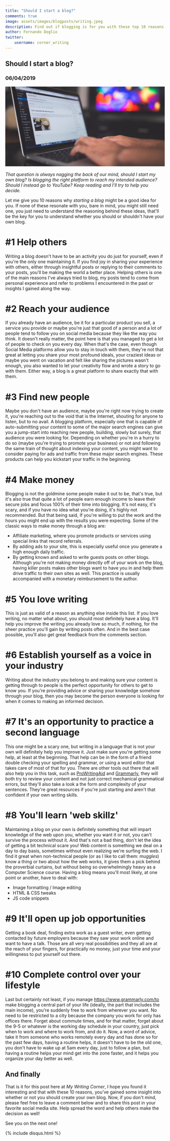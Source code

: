 ```yaml
---
title: "Should I start a blog?"
comments: true
image: assets/images/blogposts/writing.jpeg
description: Find out if blogging is for you with these top 10 reasons whether you should start a blog.
author: Fernando Doglio
twitter:
    username: corner_writing
---
```


## Should I start a blog?
### 06/04/2019

![Should I start a blog](/assets/images/blogposts/writing.jpeg)

_That question is always nagging the back of our mind, should I start my own blog? Is blogging the right platform to reach my intended audience? 
Should I instead go to YouTube? Keep reading and I'll try to help you decide._

Let me give you 10 reasons why _starting a blog_ might be a good idea for you. If none of these resonate with you, bare in mind, you might still need one, you just need to understand the reasoning behind these ideas, that'll be the key for you to understand whether you should or shouldn't have your own blog.

# #1 Help others
Writing a blog doesn't have to be an activity you do just for yourself, even if you're the only one maintaining it. If you find joy in sharing your experience with others, either through insightful posts or replying to their comments to your posts, you'll be making the world a better place. Helping others is one of the main reasons I've always tried to blog, my posts tend to come from personal experience and refer to problems I encountered in the past or insights I gained along the way.

# #2 Reach your audience
If you already have an audience, be it for a particular product you sell, a service you provide or maybe you're just that good of a person and a lot of people tend to follow you on social media because they like the way you think. It doesn't really matter, the point here is that you managed to get a lot of people to check on you every day. 
When that's the case, even though Social Media platforms allow you to stay in touch with them, they're not that great at letting you share your most profound ideals, your craziest ideas or maybe you went on vacation and felt like sharing the pictures wasn't enough, you also wanted to let your creativity flow and wrote a story to go with them. Either way, a blog is a great platform to share exactly that with them. 

# #3 Find new people
Maybe you don't have an audience, maybe you're right now trying to create it, you're reaching out to the void that is the Internet, shouting for anyone to listen, but to no avail. A blogging platform, especially one that is capable of auto-submitting your content to some of the major search engines can give you a jump-start into reaching new people, building, slowly but surely, that audience you were looking for. Depending on whether you're in a hurry to do so (maybe you're trying to promote your business) or not and following the same train of thought about indexing your content, you might want to consider paying for ads and traffic from these major search engines. These products can help you kickstart your traffic in the beginning. 

# #4 Make money
Blogging is not the goldmine some people make it out to be, that's true, but it's also true that quite a lot of people earn enough income to leave their secure jobs and focus 100% of their time into blogging. It's not easy, it's scary, and if you have no idea what you're doing, it's highly not recommended. But that being said, If you're willing to put the work and the hours you might end up with the results you were expecting.
Some of the classic ways to make money through a blog are:
- Affiliate marketing, where you promote products or services using special links that record referrals. 
- By adding ads to your site, this is especially useful once you generate a high enough daily traffic.
- By getting known and asked to write guests posts on other blogs. Although you're not making money directly off of your work on the blog, having killer posts makes other blogs want to have you in and help them drive traffic to their own sites as well. This practice is usually accompanied with a monetary reimbursement to the author.

# #5 You love writing
This is just as valid of a reason as anything else inside this list. If you love writing, no matter what about, you should most definitely have a blog. It'll help you improve the writing you already love so much, if nothing, for the sheer practice you'll gain by writing posts often. And in the best case possible, you'll also get great feedback from the comments section.

# #6 Establish yourself as a voice in your industry
Writing about the industry you belong to and making sure your content is getting through to people is the perfect opportunity for others to get to know you. If you're providing advice or sharing your knowledge somehow through your blog, then you may become the person everyone is looking for when it comes to making an informed decision.

# #7 It's an opportunity to practice a second language
This one might be a scary one, but writing in a language that is not your own will definitely help you improve it. Just make sure you're getting some help, at least at the beginning. That help can be in the form of a friend double checking your spelling and grammar, or using a word editor that takes care of most of that for you.
There are other tools out there that  will also help you in this task, such as [ProWritingAid](https://prowritingaid.com/?afid=6582) and [Grammarly](https://grammarly.go2cloud.org/aff_c?offer_id=3&aff_id=42324), they will both try to review your content and not just correct mechanical grammatical errors, but they'll also take a look a the form and complexity of your sentences. They're great resources if you're just starting and aren't that confident if your own writing skills.


# #8 You'll learn 'web skillz'
Maintaining a blog on your own is definitely something that will impart knowledge of the web upon you, whether you want it or not, you can't survive the process without it. And that's not a bad thing, don't let the idea of getting a bit technical scare you! Web content is something we deal on a day to day basis, sometimes without even realizing we're surfing the web. I find it great when non-technical people (or as I like to call them: _muggles_) know a thing or two about how the web works, it gives them a pick behind the proverbial curtains, but without being so overwhelmingly heavy as a Computer Science course. 
Having a blog means you'll most likely, at one point or another, have to deal with:
- Image formatting / Image editing
- HTML & CSS tweaks
- JS code snippets

# #9 It'll open up job opportunities
Getting a book deal, finding extra work as a guest writer, even getting contacted by future employers because they saw your work online and want to have a talk. Those are all very real possibilities and they all are at the reach of your fingers, for practically no money, just your time and your willingness to put yourself out there.

# #10 Complete control over your lifestyle
Last but certainly not least, if you manage https://www.grammarly.com/to make blogging a central part of your life (ideally, the part that includes the main income), you're suddenly free to work from wherever you want. No need to be restricted to a city because the company you work for only has offices there. Forget about commute times, and for that matter, forget about the 9-5 or whatever is the working day schedule in your country, just pick when to work and where to work from, and do it. 
Now, a word of advice, take it from someone who works remotely every day and has done so for the past few days, having a routine helps, it doesn't have to be the old one, you don't have to wake up at 5am every day, just to follow a plan, but having a routine helps your mind get into the zone faster, and it helps you organize your day better as well.  

## And finally
That is it for this post here at _My Writing Corner_, I hope you found it interesting and that with these 10 reasons, you've gained some insight into whether or not you should create your own blog.
Now, if you don't mind, please feel free to leave a comment below and to share this post in your favorite social media site. Help spread the word and help others make the decision as well!

See you on the next one!

<div class="sharethis-inline-share-buttons"></div>
                        
{% include disqus.html %}